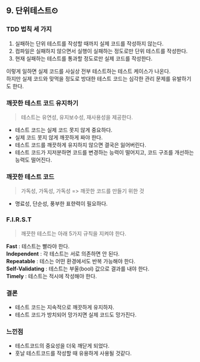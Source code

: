## 9. 단위테스트⏲

### TDD 법칙 세 가지
1. 실패하는 단위 테스트를 작성할 때까지 실제 코드를 작성하지 않는다.
2. 컴파일은 실패하지 않으면서 실행이 실패하는 정도로만 단위 테스트를 작성한다.
3. 현재 실패하는 테스트를 통과할 정도로만 실제 코드를 작성한다.

이렇게 일하면 실제 코드를 사실상 전부 테스트하는 테스트 케이스가 나온다.  
하지만 실제 코드와 맞먹을 정도로 방대한 테스트 코드는 심각한 관리 문제를 유발하기도 한다.

### 깨끗한 테스트 코드 유지하기
> 테스트는 유연성, 유지보수성, 재사용성을 제공한다.
- 테스트 코드는 실제 코드 못지 않게 중요하다.
- 실제 코드 못지 않게 깨끗하게 짜야 한다.
- 테스트 코드를 깨끗하게 유지하지 않으면 결국은 잃어버린다.
- 테스트 코드가 지저분하면 코드를 변경하는 능력이 떨어지고, 코드 구조를 개선하는 능력도 떨어진다.

### 깨끗한 테스트 코드
> 가독성, 가독성, 가독성 => 깨끗한 코드를 만들기 위한 것
- 명료성, 단순성, 풍부한 표햔력이 필요하다.

### F.I.R.S.T
> 깨끗한 테스트는 아래 5가지 규칙을 지켜야 한다.

**Fast** : 테스트는 빨라야 한다. <br />
**Independent** : 각 테스트는 서로 의존하면 안 된다.<br />
**Repeatable** : 테스는 어떤 환경에서도 반복 가능해야 한다.<br />
**Self-Validating** : 테스트는 부울(bool) 값으로 결과를 내야 한다.<br />
**Timely** : 테스트는 적시에 작성해야 한다.

### 결론
- 테스트 코드는 지속적으로 깨끗하게 유지하자.
- 테스트 코드가 방치되어 망가지면 실제 코드도 망가진다.

### 느낀점
- 테스트코드의 중요성을 더욱 깨닫게 되었다.
- 훗날 테스트코드를 작성할 때 유용하게 사용될 것같다.
